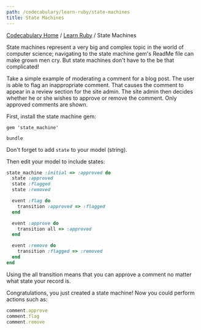 ```yaml
---
path: /codecabulary/learn-ruby/state-machines
title: State Machines
---
```

[Codecabulary Home](/codecabulary) / [Learn Ruby](/codecabulary/learn-ruby) / State Machines

<!-- ---title: State Machines -->

State machines represent a very big and complex topic in the world of computer science; navigating to the state machine gem's ReadMe file can make grown men cry. But state machines don't have to the be that complicated!

Take a simple example of moderating a comment for a blog post. The user is able to flag an inappropriate comment. That causes the comment to appear in a review section for the site admin. The site admin then decides whether he or she wishes to approve or remove the comment. Only approved comments are shown.

First, install the state machine gem:

```
gem 'state_machine'
```

```
bundle
```

Don't forget to add <code>state</code> to your model (string).

Then edit your model to include states:

```ruby
state_machine :initial => :approved do
  state :approved
  state :flagged
  state :removed

  event :flag do
    transition :approved => :flagged
  end

  event :approve do
    transition all => :approved
  end

  event :remove do
    transition :flagged => :removed
  end
end
```
  Using the all transition means that you can approve a comment no matter what state your record is.

  Congratulations, you just created a state machine! Now you could perform actions such as:

```ruby
comment.approve
comment.flag
comment.remove
```
